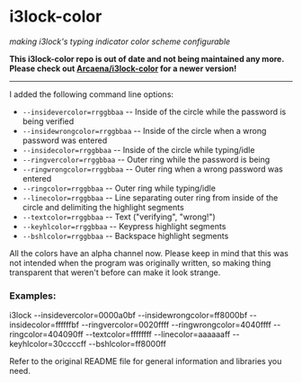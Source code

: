 i3lock-color
============

*making i3lock's typing indicator color scheme configurable*

**This i3lock-color repo is out of date and not being maintained any more.
Please check out [Arcaena/i3lock-color](https://github.com/Arcaena/i3lock-color) for a newer version!**

----------

I added the following command line options:
* `--insidevercolor=rrggbbaa` -- Inside of the circle while the password is being verified
* `--insidewrongcolor=rrggbbaa` -- Inside of the circle when a wrong password was entered
* `--insidecolor=rrggbbaa` -- Inside of the circle while typing/idle
* `--ringvercolor=rrggbbaa` -- Outer ring while the password is being
* `--ringwrongcolor=rrggbbaa` -- Outer ring when a wrong password was entered
* `--ringcolor=rrggbbaa` -- Outer ring while typing/idle
* `--linecolor=rrggbbaa` -- Line separating outer ring from inside of the circle and delimiting the highlight segments
* `--textcolor=rrggbbaa` -- Text ("verifying", "wrong!")
* `--keyhlcolor=rrggbbaa` -- Keypress highlight segments
* `--bshlcolor=rrggbbaa` -- Backspace highlight segments

All the colors have an alpha channel now. Please keep in mind that this was not intended when the program was originally written, so making thing transparent that weren't before can make it look strange.

### Examples:

i3lock --insidevercolor=0000a0bf --insidewrongcolor=ff8000bf --insidecolor=ffffffbf --ringvercolor=0020ffff --ringwrongcolor=4040ffff --ringcolor=404090ff --textcolor=ffffffff --linecolor=aaaaaaff --keyhlcolor=30ccccff --bshlcolor=ff8000ff

Refer to the original README file for general information and libraries you need.
